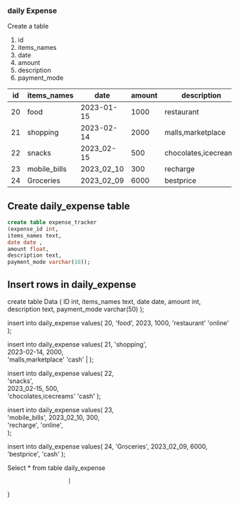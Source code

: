 








### daily  Expense 
Create a table 

  1. id
  2. items_names
  3. date
  4. amount
  5. description
  6. payment_mode

| id | items_names  | date     | amount | description         | payment_mode |
| ---|     ---      |   ---    |  ---   |     ---             |  ---         |
|20  |  food        |2023-01-15| 1000   | restaurant          | online       |
|21  |  shopping    |2023-02-14| 2000   | malls,marketplace   | cash         |
|22  |  snacks      |2023_02-15| 500    | chocolates,icecreams| cash         |
|23  | mobile_bills |2023_02_10| 300    | recharge            | online       |
|24  | Groceries    |2023_02_09| 6000   | bestprice           | cash         |


## Create daily_expense table
 ```sql
 create table expense_tracker
 (expense_id int,
 items_names text, 
 date date ,
 amount float, 
 description text, 
 payment_mode varchar(10));
 ```

## Insert rows in daily_expense
create table Data (
    ID          int,
    items_names  text,
    date       date,
    amount     int,
    description  text,
    payment_mode varchar(50)
);

insert into daily_expense values(
   20,
  'food',
   2023,
   1000,
  'restaurant'
  'online'
  );

insert into daily_expense values(
  21, 
 'shopping',    
  2023-02-14,
  2000,   
 'malls,marketplace'
 'cash'         |
);

insert into daily_expense values(
  22,  
 'snacks',     
  2023_02-15,
  500,    
 'chocolates,icecreams'
 'cash' 
);

insert into daily_expense values(
  23,  
 'mobile_bills', 
  2023_02_10,
  300,    
  'recharge',
  'online',      
);

insert into daily_expense values(
 24, 
 'Groceries',
 2023_02_09,
 6000,  
 'bestprice', 
 'cash' 
);


Select * from table daily_expense


                       |

)











